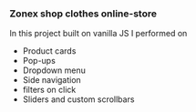 ### Zonex shop clothes online-store
In this project built on vanilla JS I performed on 
* Product cards
* Pop-ups
* Dropdown menu
* Side navigation
* filters on click
* Sliders and custom scrollbars
